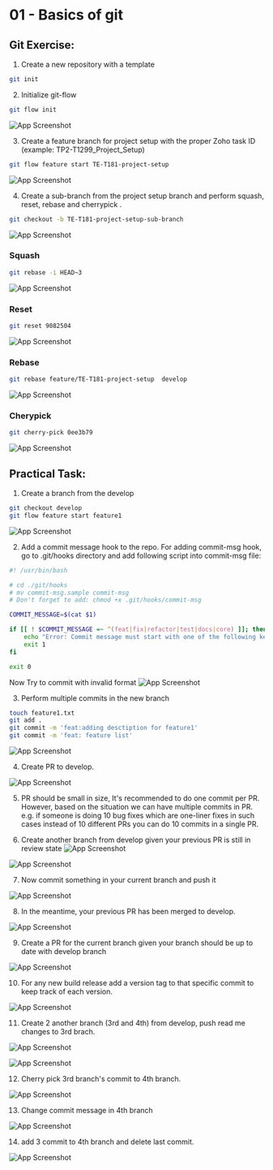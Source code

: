 # 01 - Basics of git

## Git Exercise:
1. Create a new repository with a template
```bash
git init
```
2. Initialize git-flow  
```bash
git flow init
```
![App Screenshot](https://github.com/YenishRadadiya/01-Git/blob/develop/images/git%20flow%20init.png)

3. Create a feature branch for project setup with the proper Zoho task ID (example: TP2-T1299_Project_Setup)

```bash
git flow feature start TE-T181-project-setup
``` 
![App Screenshot](https://github.com/YenishRadadiya/01-Git/blob/develop/images/project-setup.png)

4. Create a sub-branch from the project setup branch and perform squash, reset, rebase and cherrypick ​​​​​​​.
```bash
git checkout -b TE-T181-project-setup-sub-branch
``` 
![App Screenshot](https://github.com/YenishRadadiya/01-Git/blob/develop/images/sub-branch-commit.png)

### Squash
```bash
git rebase -i HEAD~3
```
![App Screenshot](https://github.com/YenishRadadiya/01-Git/blob/develop/images/squash.png)
 
### Reset
```bash
git reset 9082504 
``` 
![App Screenshot](https://github.com/YenishRadadiya/01-Git/blob/develop/images/reset.png)

### Rebase
```bash
git rebase feature/TE-T181-project-setup  develop 
``` 
![App Screenshot](https://github.com/YenishRadadiya/01-Git/blob/develop/images/rebase.png)

### Cherypick 
```bash
git cherry-pick 0ee3b79
```
![App Screenshot](https://github.com/YenishRadadiya/01-Git/blob/develop/images/chery-pick.png)

## Practical Task:
1. Create a branch from the develop
```bash
git checkout develop
git flow feature start feature1
```

![App Screenshot](https://github.com/YenishRadadiya/01-Git/blob/develop/images/1.png)

2. Add a commit message hook to the repo.
For adding commit-msg hook, go to .git/hooks directory and add following script into commit-msg file:

```bash
#! /usr/bin/bash

# cd ./git/hooks
# mv commit-msg.sample commit-msg
# Don't forget to add: chmod +x .git/hooks/commit-msg

COMMIT_MESSAGE=$(cat $1)

if [[ ! $COMMIT_MESSAGE =~ ^(feat|fix|refactor|test|docs|core) ]]; then
    echo "Error: Commit message must start with one of the following keywords: feat, fix, refactor, test, docs, core."
    exit 1
fi

exit 0
```
Now Try to commit with invalid format
![App Screenshot](https://github.com/YenishRadadiya/01-Git/blob/develop/images/2.png)

3. Perform multiple commits in the new branch
```bash
touch feature1.txt
git add .
git commit -m 'feat:adding desctiption for feature1'
git commit -m 'feat: feature list'
```
![App Screenshot](https://github.com/YenishRadadiya/01-Git/blob/develop/images/3.png)

4. Create PR to develop.

![App Screenshot](https://github.com/YenishRadadiya/01-Git/blob/develop/images/4.png)

5. PR should be small in size, It's recommended to do one commit per PR. However, based on the situation we can have multiple commits in PR. e.g. if someone is doing 10 bug fixes which are one-liner fixes in such cases instead of 10 different PRs you can do 10 commits in a single PR. 

6. Create another branch from develop given your previous PR is still in review state 
![App Screenshot](https://github.com/YenishRadadiya/01-Git/blob/develop/images/6.png)

![App Screenshot](https://github.com/YenishRadadiya/01-Git/blob/develop/images/6_1.png)

7. Now commit something in your current branch and push it

![App Screenshot](https://github.com/YenishRadadiya/01-Git/blob/develop/images/7.png)

8. In the meantime, your previous PR has been merged to develop.

![App Screenshot](https://github.com/YenishRadadiya/01-Git/blob/develop/images/8.png)

9. Create a PR for the current branch given your branch should be up to date with develop branch

![App Screenshot](https://github.com/YenishRadadiya/01-Git/blob/develop/images/9.png)


10. For any new build release add a version tag to that specific commit to keep track of each version.

![App Screenshot](https://github.com/YenishRadadiya/01-Git/blob/develop/images/10.png)


11. Create 2 another branch (3rd and 4th) from develop, push read me changes to 3rd brach.

![App Screenshot](https://github.com/YenishRadadiya/01-Git/blob/develop/images/11.png)

![App Screenshot](https://github.com/YenishRadadiya/01-Git/blob/develop/images/11_1.png)


12. Cherry pick 3rd branch's commit to 4th branch.

![App Screenshot](https://github.com/YenishRadadiya/01-Git/blob/develop/images/12.png)


13. Change commit message in 4th branch

![App Screenshot](https://github.com/YenishRadadiya/01-Git/blob/develop/images/13.png)


14. add 3 commit to 4th branch and delete last commit.

![App Screenshot](https://github.com/YenishRadadiya/01-Git/blob/develop/images/14png)

